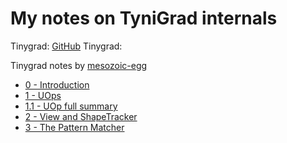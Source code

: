 # My notes on TyniGrad internals


<!-- WARNING: THIS FILE WAS AUTOGENERATED! DO NOT EDIT! -->

Tinygrad: [GitHub](https://github.com/tinygrad/tinygrad) Tinygrad:

Tinygrad notes by
[mesozoic-egg](https://mesozoic-egg.github.io/tinygrad-notes/)

- [0 - Introduction](https://xl0.github.io/tinygrad-notes/intro.html)
- [1 - UOps](https://xl0.github.io/tinygrad-notes/uops.html)
- [1.1 - UOp full
  summary](https://xl0.github.io/tinygrad-notes/uops_annotated.html)
- [2 - View and
  ShapeTracker](https://xl0.github.io/tinygrad-notes/shapetracker.html)
- [3 - The Pattern
  Matcher](https://xl0.github.io/tinygrad-notes/patternmatcher.html)

